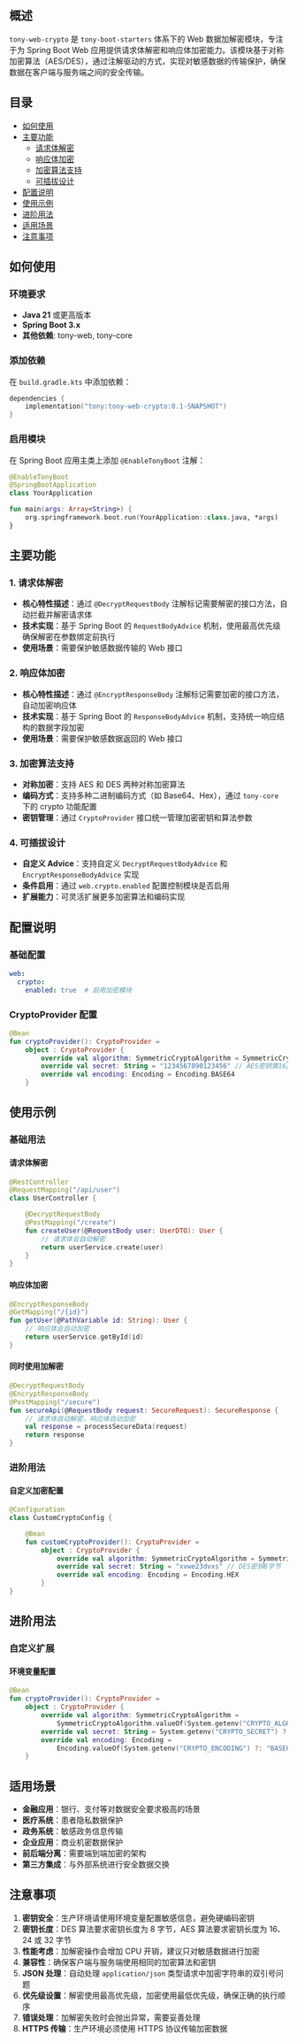 ## 概述

`tony-web-crypto` 是 `tony-boot-starters` 体系下的 Web 数据加解密模块，专注于为 Spring Boot Web 应用提供请求体解密和响应体加密能力。该模块基于对称加密算法（AES/DES），通过注解驱动的方式，实现对敏感数据的传输保护，确保数据在客户端与服务端之间的安全传输。

## 目录

- [如何使用](#如何使用)
- [主要功能](#主要功能)
  - [请求体解密](#1-请求体解密)
  - [响应体加密](#2-响应体加密)
  - [加密算法支持](#3-加密算法支持)
  - [可插拔设计](#4-可插拔设计)
- [配置说明](#配置说明)
- [使用示例](#使用示例)
- [进阶用法](#进阶用法)
- [适用场景](#适用场景)
- [注意事项](#注意事项)

## 如何使用

### 环境要求
- **Java 21** 或更高版本
- **Spring Boot 3.x**
- **其他依赖**: tony-web, tony-core

### 添加依赖

在 `build.gradle.kts` 中添加依赖：

```kotlin
dependencies {
    implementation("tony:tony-web-crypto:0.1-SNAPSHOT")
}
```

### 启用模块

在 Spring Boot 应用主类上添加 `@EnableTonyBoot` 注解：

```kotlin
@EnableTonyBoot
@SpringBootApplication
class YourApplication

fun main(args: Array<String>) {
    org.springframework.boot.run(YourApplication::class.java, *args)
}
```

## 主要功能

### 1. 请求体解密

- **核心特性描述**：通过 `@DecryptRequestBody` 注解标记需要解密的接口方法，自动拦截并解密请求体
- **技术实现**：基于 Spring Boot 的 `RequestBodyAdvice` 机制，使用最高优先级确保解密在参数绑定前执行
- **使用场景**：需要保护敏感数据传输的 Web 接口

### 2. 响应体加密

- **核心特性描述**：通过 `@EncryptResponseBody` 注解标记需要加密的接口方法，自动加密响应体
- **技术实现**：基于 Spring Boot 的 `ResponseBodyAdvice` 机制，支持统一响应结构的数据字段加密
- **使用场景**：需要保护敏感数据返回的 Web 接口

### 3. 加密算法支持

- **对称加密**：支持 AES 和 DES 两种对称加密算法
- **编码方式**：支持多种二进制编码方式（如 Base64、Hex），通过 `tony-core` 下的 crypto 功能配置
- **密钥管理**：通过 `CryptoProvider` 接口统一管理加密密钥和算法参数

### 4. 可插拔设计

- **自定义 Advice**：支持自定义 `DecryptRequestBodyAdvice` 和 `EncryptResponseBodyAdvice` 实现
- **条件启用**：通过 `web.crypto.enabled` 配置控制模块是否启用
- **扩展能力**：可灵活扩展更多加密算法和编码实现

## 配置说明

### 基础配置

```yaml
web:
  crypto:
    enabled: true  # 启用加密模块
```

### CryptoProvider 配置

```kotlin
@Bean
fun cryptoProvider(): CryptoProvider =
    object : CryptoProvider {
        override val algorithm: SymmetricCryptoAlgorithm = SymmetricCryptoAlgorithm.AES
        override val secret: String = "1234567890123456" // AES密钥需16/24/32字节
        override val encoding: Encoding = Encoding.BASE64
    }
```

## 使用示例

### 基础用法

#### 请求体解密

```kotlin
@RestController
@RequestMapping("/api/user")
class UserController {

    @DecryptRequestBody
    @PostMapping("/create")
    fun createUser(@RequestBody user: UserDTO): User {
        // 请求体会自动解密
        return userService.create(user)
    }
}
```

#### 响应体加密

```kotlin
@EncryptResponseBody
@GetMapping("/{id}")
fun getUser(@PathVariable id: String): User {
    // 响应体会自动加密
    return userService.getById(id)
}
```

#### 同时使用加解密

```kotlin
@DecryptRequestBody
@EncryptResponseBody
@PostMapping("/secure")
fun secureApi(@RequestBody request: SecureRequest): SecureResponse {
    // 请求体自动解密，响应体自动加密
    val response = processSecureData(request)
    return response
}
```

### 进阶用法

#### 自定义加密配置

```kotlin
@Configuration
class CustomCryptoConfig {

    @Bean
    fun customCryptoProvider(): CryptoProvider =
        object : CryptoProvider {
            override val algorithm: SymmetricCryptoAlgorithm = SymmetricCryptoAlgorithm.DES
            override val secret: String = "xvwe23dvxs" // DES密钥8字节
            override val encoding: Encoding = Encoding.HEX
        }
}
```

## 进阶用法

### 自定义扩展

#### 环境变量配置

```kotlin
@Bean
fun cryptoProvider(): CryptoProvider =
    object : CryptoProvider {
        override val algorithm: SymmetricCryptoAlgorithm =
            SymmetricCryptoAlgorithm.valueOf(System.getenv("CRYPTO_ALGORITHM") ?: "AES")
        override val secret: String = System.getenv("CRYPTO_SECRET") ?: "default-secret"
        override val encoding: Encoding =
            Encoding.valueOf(System.getenv("CRYPTO_ENCODING") ?: "BASE64")
    }
```


## 适用场景

- **金融应用**：银行、支付等对数据安全要求极高的场景
- **医疗系统**：患者隐私数据保护
- **政务系统**：敏感政务信息传输
- **企业应用**：商业机密数据保护
- **前后端分离**：需要端到端加密的架构
- **第三方集成**：与外部系统进行安全数据交换

## 注意事项

1. **密钥安全**：生产环境请使用环境变量配置敏感信息，避免硬编码密钥
2. **密钥长度**：DES 算法要求密钥长度为 8 字节，AES 算法要求密钥长度为 16、24 或 32 字节
3. **性能考虑**：加解密操作会增加 CPU 开销，建议只对敏感数据进行加密
4. **兼容性**：确保客户端与服务端使用相同的加密算法和密钥
5. **JSON 处理**：自动处理 `application/json` 类型请求中加密字符串的双引号问题
6. **优先级设置**：解密使用最高优先级，加密使用最低优先级，确保正确的执行顺序
7. **错误处理**：加解密失败时会抛出异常，需要妥善处理
8. **HTTPS 传输**：生产环境必须使用 HTTPS 协议传输加密数据

